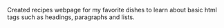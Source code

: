 Created recipes webpage for my favorite dishes to learn about basic html tags such as headings, paragraphs and lists. 